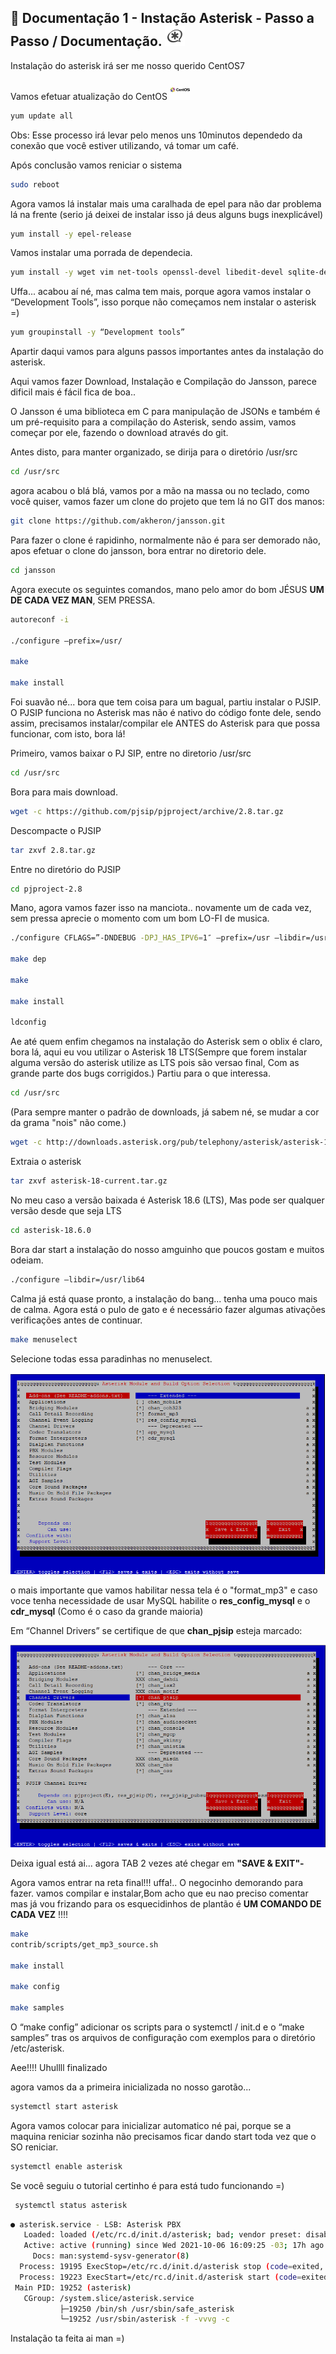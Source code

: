 ## 🚀 Documentação 1 - Instação Asterisk - Passo a Passo / Documentação. <img alt="asterisk" src="img/asterisk.png">


Instalação do asterisk irá  ser me nosso querido CentOS7 

Vamos efetuar atualização do CentOS  <img alt="Centos 7" src="img/centos.png">
```bash
yum update all
 ```

Obs: Esse processo irá levar pelo menos uns 10minutos dependedo da conexão que você estiver utilizando, vá tomar um café.

Após conclusão vamos reniciar o sistema

```bash
sudo reboot
```

Agora vamos lá instalar mais uma caralhada de epel para não dar problema lá na frente (serio já deixei de instalar isso já deus alguns bugs inexplicável)

```bash
yum install -y epel-release
```

Vamos instalar uma porrada de dependecia. 

```bash
yum install -y wget vim net-tools openssl-devel libedit-devel sqlite-devel psmisc gmime-devel ncurses-devel libtermcap-devel sox newt-devel libxml2-devel libtiff-devel audiofile-devel gtk2-devel uuid-devel libtool libuuid-devel subversion kernel-devel kernel-devel-$(uname -r) git subversion
```



Uffa... acabou aí né, mas calma tem mais, porque agora vamos instalar o “Development  Tools”, isso porque não começamos nem instalar o asterisk =)

```bash
yum groupinstall -y “Development tools”
```

Apartir daqui vamos para alguns passos importantes antes da instalação do asterisk.


Aqui vamos fazer Download, Instalação e Compilação do Jansson, parece dificil mais é fácil fica de boa..

O Jansson é uma biblioteca em C para manipulação de JSONs e também é um pré-requisito para a compilação do Asterisk, sendo assim, vamos começar por ele, fazendo o download através do git.

Antes disto, para manter organizado, se dirija para o diretório /usr/src 

```bash
cd /usr/src
```
agora acabou o blá blá, vamos por a mão na massa ou no teclado, como você quiser, vamos fazer um clone do projeto que tem lá no GIT dos manos: 

```bash
git clone https://github.com/akheron/jansson.git
```

Para fazer o clone é rapidinho, normalmente não é para ser demorado não, apos efetuar o clone do jansson, bora entrar no diretorio dele.

```bash
cd jansson
```
Agora execute os seguintes comandos, mano pelo amor do bom JÉSUS **UM DE CADA VEZ MAN**, SEM PRESSA.

```bash
autoreconf -i

./configure –prefix=/usr/

make

make install
```

Foi suavão né... bora que tem coisa para um bagual, partiu instalar o PJSIP.
O PJSIP funciona no Asterisk mas não é nativo do código fonte dele, sendo assim, precisamos instalar/compilar ele ANTES do Asterisk para que possa funcionar, com isto, bora lá!

Primeiro, vamos baixar o PJ SIP, entre no diretorio /usr/src

```bash
cd /usr/src
```

Bora para mais download.

```bash
wget -c https://github.com/pjsip/pjproject/archive/2.8.tar.gz
```

Descompacte o PJSIP

```bash
tar zxvf 2.8.tar.gz
```

Entre no diretório do PJSIP

```bash
cd pjproject-2.8
```

Mano, agora vamos fazer isso na manciota.. novamente um de cada vez, sem pressa aprecie o momento com um bom LO-FI de musica.

```bash
./configure CFLAGS=”-DNDEBUG -DPJ_HAS_IPV6=1″ –prefix=/usr –libdir=/usr/lib64 –enable-shared –disable-opencore-amr

make dep

make

make install

ldconfig
```

Ae até quem enfim chegamos na instalação do Asterisk sem o oblix é claro, bora lá, aqui eu vou utilizar o Asterisk 18 LTS(Sempre que forem instalar alguma versão do asterisk utilize as LTS pois são versao final, Com as grande parte dos bugs corrigidos.)
Partiu para o que interessa.

```bash
cd /usr/src
```
(Para sempre manter o padrão de downloads, já sabem né, se mudar a cor da grama "nois" não come.)

```bash
wget -c http://downloads.asterisk.org/pub/telephony/asterisk/asterisk-18-current.tar.gz
```
Extraia o asterisk

```bash
tar zxvf asterisk-18-current.tar.gz
```

No meu caso a versão baixada é Asterisk 18.6  (LTS), Mas pode ser qualquer versão desde que seja LTS
```bash
cd asterisk-18.6.0
```

Bora dar start a instalação do nosso amguinho que poucos gostam e muitos odeiam.

```bash
./configure –libdir=/usr/lib64
```

Calma já está quase pronto, a instalação do bang...  tenha uma pouco mais de calma.
Agora está o pulo de gato e é necessário fazer algumas ativações verificações antes de continuar. 

```bash
make menuselect
```
Selecione todas essa paradinhas no menuselect.

<img alt="Centos 7" src="img/menuselect.png">

o mais importante que vamos habilitar nessa tela é o "format_mp3"  e caso voce tenha necessidade de usar MySQL habilite o **res_config_mysql** e o **cdr_mysql** (Como é o caso da grande maioria) 


Em “Channel Drivers” se certifique de que **chan_pjsip** esteja marcado:

<img alt="Centos 7" src="img/menuselect2.png">

Deixa igual está ai... agora TAB 2 vezes até chegar em **"SAVE & EXIT"-**

Agora vamos entrar na reta final!!! uffa!.. O negocinho demorando para fazer. 
vamos compilar e instalar,Bom acho que eu nao preciso comentar mas já vou frizando para os esquecidinhos de plantão é **UM COMANDO DE CADA VEZ** !!!! 

```bash
make
contrib/scripts/get_mp3_source.sh

make install

make config

make samples
```

O “make config” adicionar os scripts para o systemctl / init.d e o “make samples” tras os arquivos de configuração com exemplos para o diretório /etc/asterisk.

Aee!!!! Uhullll finalizado 

agora vamos da a primeira inicializada no nosso garotão...

```bash
systemctl start asterisk
```

Agora vamos colocar para inicializar automatico né pai, porque se a maquina reniciar sozinha não precisamos ficar dando start toda vez que o SO reniciar. 

```bash
systemctl enable asterisk
```

Se você seguiu o tutorial certinho é para está tudo funcionando =)



```bash
 systemctl status asterisk
```

```bash
● asterisk.service - LSB: Asterisk PBX
   Loaded: loaded (/etc/rc.d/init.d/asterisk; bad; vendor preset: disabled)
   Active: active (running) since Wed 2021-10-06 16:09:25 -03; 17h ago
     Docs: man:systemd-sysv-generator(8)
  Process: 19195 ExecStop=/etc/rc.d/init.d/asterisk stop (code=exited, status=0/SUCCESS)
  Process: 19223 ExecStart=/etc/rc.d/init.d/asterisk start (code=exited, status=0/SUCCESS)
 Main PID: 19252 (asterisk)
   CGroup: /system.slice/asterisk.service
           ├─19250 /bin/sh /usr/sbin/safe_asterisk
           └─19252 /usr/sbin/asterisk -f -vvvg -c

```






Instalação ta feita ai man =) 






